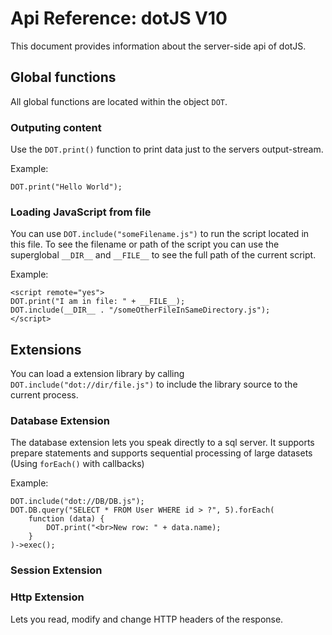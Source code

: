 # Api Reference: dotJS V10

This document provides information about the server-side api of dotJS.

## Global functions

All global functions are located within the object `DOT`.

### Outputing content

Use the `DOT.print()` function to print data just to the servers output-stream.

Example:

```
DOT.print("Hello World");
```

### Loading JavaScript from file

You can use `DOT.include("someFilename.js")` to run the script located in this file. To see the
filename or path of the script you can use the superglobal `__DIR__` and `__FILE__` to see the
full path of the current script.

Example:

```
<script remote="yes">
DOT.print("I am in file: " + __FILE__);
DOT.include(__DIR__ . "/someOtherFileInSameDirectory.js");
</script>
```


## Extensions

You can load a extension library by calling `DOT.include("dot://dir/file.js")` to include the
library source to the current process.

### Database Extension

The database extension lets you speak directly to a sql server. It supports prepare statements
and supports sequential processing of large datasets (Using `forEach()` with callbacks)

Example:

```
DOT.include("dot://DB/DB.js");
DOT.DB.query("SELECT * FROM User WHERE id > ?", 5).forEach(
    function (data) {
        DOT.print("<br>New row: " + data.name);
    }
)->exec();
```

### Session Extension

### Http Extension

Lets you read, modify and change HTTP headers of the response.

### 



